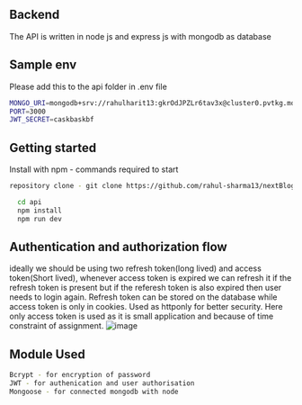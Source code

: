 ## Backend

The API is written in node js and express js with mongodb as database

## Sample env
Please add this to the api folder in .env file

```bash
MONGO_URI=mongodb+srv://rahulharit13:gkrOdJPZLr6tav3x@cluster0.pvtkg.mongodb.net/
PORT=3000
JWT_SECRET=caskbaskbf
```

## Getting started

Install with npm - commands required to start

```bash
repository clone - git clone https://github.com/rahul-sharma13/nextBlog.git
```

```bash
  cd api
  npm install
  npm run dev
```

## Authentication and authorization flow
ideally we should be using two refresh token(long lived) and access token(Short lived), whenever access token is expired we can refresh it if the refresh token is present but if the referesh token is also expired then user needs to login again. Refresh token can be stored on the database while access token is only in cookies. Used as httponly for better security. Here only access token is used as it is small application and because of time constraint of assignment.
![image](https://github.com/user-attachments/assets/f958fd84-0fef-47f8-ba25-c154100fe988)

## Module Used

```bash
Bcrypt - for encryption of password
JWT - for authenication and user authorisation
Mongoose - for connected mongodb with node
```

